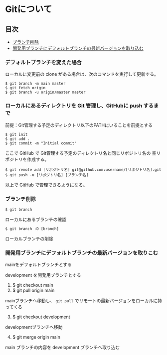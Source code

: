 # Gitについて

## 目次

- [ブランチ削除](https://github.com/yu1k/note/blob/master/git/README.md#%E3%83%96%E3%83%A9%E3%83%B3%E3%83%81%E5%89%8A%E9%99%A4)
- [開発用ブランチにデフォルトブランチの最新バージョンを取り込む]()

### デフォルトブランチを変えた場合

ローカルに変更前の clone がある場合は、次のコマンドを実行して更新する。

```
$ git branch -m main master
$ git fetch origin
$ git branch -u origin/master master
```

### ローカルにあるディレクトリを Git 管理し、GitHubに push するまで

前提：Git管理する予定のディレクトリ以下のPATHにいることを前提とする

```
$ git init
$ git add .
$ git commit -m "Initial commit"
```

ここで GitHub で Git管理する予定のディレクトリ名と同じリポジトリ名の 空リポジトリを作成する。

```
$ git remote add [リポジトリ名] git@github.com:username/[リポジトリ名].git
$ git push -u [リポジトリ名] [ブランチ名]
```

以上で GitHub で管理できるようになる。

### ブランチ削除

```
$ git branch
```

ローカルにあるブランチの確認

```
$ git branch -D [branch]
```

ローカルブランチの削除

### 開発用ブランチにデフォルトブランチの最新バージョンを取りこむ

mainをデフォルトブランチとする

development を開発用ブランチとする

1. $ git checkout main
2. $ git pull origin main

mainブランチへ移動し、 `git pull` でリモートの最新バージョンをローカルに持ってくる

3. $ git checkout development

developmentブランチへ移動

4. $ git merge origin main

main ブランチの内容を development ブランチへ取り込む

